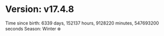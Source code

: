 # Version: v17.4.8
Time since birth: 6339 days, 152137 hours, 9128220 minutes, 547693200 seconds
Season: Winter ❄️
